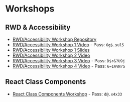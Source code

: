 # Workshops

## RWD & Accessibility

- [RWD/Accessibility Workshop Repository](https://github.com/mjshuff23/rwd-accessibility-workshop)
- [RWD/Accessibility Workshop 1 Video](https://us02web.zoom.us/rec/share/Vu_KYrEyn8Mwoi4ofTRZxPwoqLW8rm36dBDK9HF01Th_fUF-KgltBDlyNRcEVpNA.mGmEdIfPiZzzOoVm) - Pass: `6g$.sul5`
- [RWD/Accessibility Workshop 1 Slides](https://docs.google.com/presentation/d/1JGjbt-jYxRzizutZudQR5uj_-GDjkLu2UuBsLW2pU4U/edit?usp=sharing)
- [RWD/Accessibility Workshop 2 Video](https://drive.google.com/file/d/1s2aYnbomAhKn41YdI1SMG4Vl2Aj9bvaJ/view?usp=sharing)
- [RWD/Accessibility Workshop 3 Video](https://us02web.zoom.us/rec/share/vvxVyxBfOZafd-u33GP7ojKwBcLf2TJWsuSKeBsh-xCw8KvTA5Sofg-3v0EpYOSQ.tuJLOgZibd05YK8L) - Pass: `D$r&?U9j`
- [RWD/Accessibility Workshop 4 Video](https://us02web.zoom.us/rec/share/KDkkFtkDOPS8Qe-OvpZSJX80wFMdeXEnIuFX65a_wa8WqJlp9B9Rfn95AcDhCxoE.icIW3NyldWJ2kLKE) - Pass: `6=1A%N?S`

## React Class Components

- [React Class Components Workshop](https://us02web.zoom.us/rec/share/B4IVpKb1s5rDsaO_hOY692XDUgKbJcaGl7zQYLc0udHlb1M-vLn5KVkiiVzTiiou._LzV4SyF-2_AQuRC) - Pass: `d@.x4x33`
